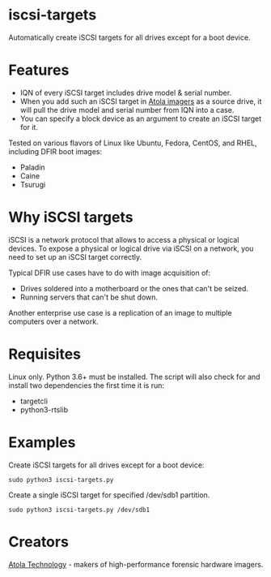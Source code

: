 # iscsi-targets
Automatically create iSCSI targets for all drives except for a boot device.

# Features
- IQN of every iSCSI target includes drive model & serial number.
- When you add such an iSCSI target in [Atola imagers](https://atola.com/products/) as a source drive, it will pull the drive model and serial number from IQN into a case.
- You can specify a block device as an argument to create an iSCSI target for it.

Tested on various flavors of Linux like Ubuntu, Fedora, CentOS, and RHEL, including DFIR boot images:
- Paladin
- Caine
- Tsurugi

# Why iSCSI targets
iSCSI is a network protocol that allows to access a physical or logical devices. To expose a physical or logical drive via iSCSI on a network, you need to set up an iSCSI target correctly. 

Typical DFIR use cases have to do with image acquisition of:
- Drives soldered into a motherboard or the ones that can't be seized.
- Running servers that can't be shut down.

Another enterprise use case is a replication of an image to multiple computers over a network.

# Requisites
Linux only. Python 3.6+ must be installed. 
The script will also check for and install two dependencies the first time it is run:
- targetcli
- python3-rtslib

# Examples
Create iSCSI targets for all drives except for a boot device:

`sudo python3 iscsi-targets.py`

Create a single iSCSI target for specified /dev/sdb1 partition.

`sudo python3 iscsi-targets.py /dev/sdb1`

# Creators
[Atola Technology](https://atola.com) - makers of high-performance forensic hardware imagers.
